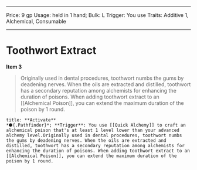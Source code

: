 
---
Price: 9 gp
Usage: held in 1 hand;
Bulk: L
Trigger: You use
Traits: Additive 1, Alchemical, Consumable

---

# Toothwort Extract

**Item 3**

> Originally used in dental procedures, toothwort numbs the gums by deadening nerves. When the oils are extracted and distilled, toothwort has a secondary reputation among alchemists for enhancing the duration of poisons. When adding toothwort extract to an [[Alchemical Poison]], you can extend the maximum duration of the poison by 1 round.

```ad-embed-ability
title: **Activate**
*⭓{.Pathfinder}*; **Trigger**: You use [[Quick Alchemy]] to craft an alchemical poison that's at least 1 level lower than your advanced alchemy level.Originally used in dental procedures, toothwort numbs the gums by deadening nerves. When the oils are extracted and distilled, toothwort has a secondary reputation among alchemists for enhancing the duration of poisons. When adding toothwort extract to an [[Alchemical Poison]], you can extend the maximum duration of the poison by 1 round.

```
